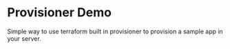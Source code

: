# Provisioner Demo

Simple way to use terraform built in provisioner to provision a sample app in your server.